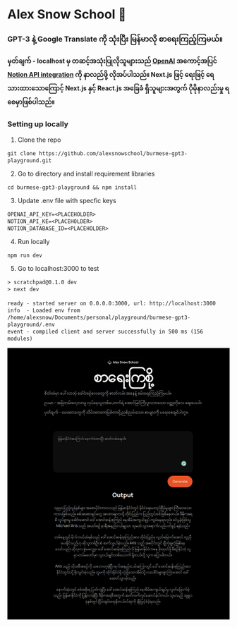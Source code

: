 # Alex Snow School 👋
### GPT-3 နဲ့ Google Translate ကို သုံးပြီး မြန်မာလို စာရေးကြည့်ကြမယ်။ 

**မှတ်ချက် - localhost မှ တဆင့်အသုံးပြုလိုသူများသည် [OpenAI](https://beta.openai.com/playground) အကောင့်အပြင် [Notion API integration](https://www.notion.so/help/guides/connect-tools-to-notion-api) ကို နာလည်ဖို့ လိုအပ်ပါသည်။ Next.js ဖြင့် ရေးဖြင့် ရေသားထားသောကြောင့် Next.js နှင့် React.js အခြေခံ ရှိသူများအတွက် ပိုမိုနာလည်းမှု ရစေမှာဖြစ်ပါသည်။**

### Setting up locally
1. Clone the repo
```{r, engine='bash', count_lines}
git clone https://github.com/alexsnowschool/burmese-gpt3-playground.git
```
2. Go to directory and install requirement libraries
```{r, engine='bash', count_lines}
cd burmese-gpt3-playground && npm install
```
3. Update .env file with specfic keys
```{r, engine='bash', count_lines}
OPENAI_API_KEY=<PLACEHOLDER>
NOTION_API_KE=<PLACEHOLDER>
NOTION_DATABASE_ID=<PLACEHOLDER>
```
4. Run locally
```{r, engine='bash', count_lines}
npm run dev
```
5. Go to localhost:3000 to test
```
> scratchpad@0.1.0 dev
> next dev

ready - started server on 0.0.0.0:3000, url: http://localhost:3000
info  - Loaded env from /home/alexsnow/Documents/personal/playground/burmese-gpt3-playground/.env
event - compiled client and server successfully in 500 ms (156 modules)
```

![Sample UI](/assets/burmese_ai.png)